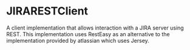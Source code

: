JIRARESTClient
==============

A client implementation that allows interaction with a JIRA server using REST. This implementation uses RestEasy
as an alternative to the implementation provided by atlassian which uses Jersey.